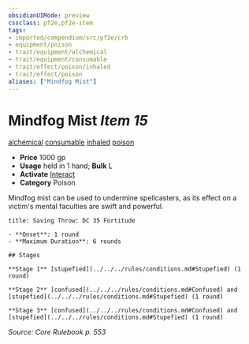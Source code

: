 ```yaml
---
obsidianUIMode: preview
cssclass: pf2e,pf2e-item
tags:
- imported/compendium/src/pf2e/crb
- equipment/poison
- trait/equipment/alchemical
- trait/equipment/consumable
- trait/effect/poison/inhaled
- trait/effect/poison
aliases: ["Mindfog Mist"]
---
```

# Mindfog Mist *Item 15*  
[alchemical](alchemical.md)  [consumable](consumable.md)  [inhaled](inhaled.md)  [poison](rules/traits/poison.md)  

- **Price** 1000 gp
- **Usage** held in 1 hand; **Bulk** L
- **Activate** [Interact](interact.md)
- **Category** Poison

Mindfog mist can be used to undermine spellcasters, as its effect on a victim's mental faculties are swift and powerful.

```ad-inline-affliction
title: Saving Throw: DC 35 Fortitude

- **Onset**: 1 round
- **Maximum Duration**: 6 rounds

## Stages

**Stage 1** [stupefied](../../../rules/conditions.md#Stupefied) (1 round)

**Stage 2** [confused](../../../rules/conditions.md#Confused) and [stupefied](../../../rules/conditions.md#Stupefied) (1 round)

**Stage 3** [confused](../../../rules/conditions.md#Confused) and [stupefied](../../../rules/conditions.md#Stupefied) (1 round)
```

*Source: Core Rulebook p. 553*
